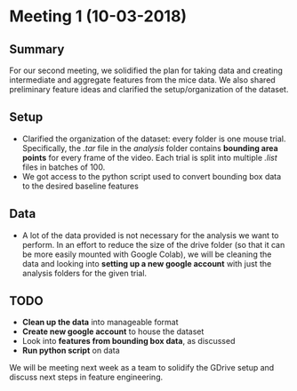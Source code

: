 # Meeting 1 (10-03-2018)

## Summary
For our second meeting, we solidified the plan for taking data and creating intermediate and aggregate features from the mice data. We also shared preliminary feature ideas and clarified the setup/organization of the dataset.

## Setup
- Clarified the organization of the dataset: every folder is one mouse trial. Specifically, the *.tar* file in the *analysis* folder contains **bounding area points** for every frame of the video. Each trial is split into multiple *.list* files in batches of 100.
- We got access to the python script used to convert bounding box data to the desired baseline features

## Data
- A lot of the data provided is not necessary for the analysis we want to perform. In an effort to reduce the size of the drive folder (so that it can be more easily mounted with Google Colab), we will be cleaning the data and looking into **setting up a new google account** with just the analysis folders for the given trial.

## TODO
- **Clean up the data** into manageable format
- **Create new google account** to house the dataset
- Look into **features from bounding box data**, as discussed
- **Run python script** on data

We will be meeting next week as a team to solidify the GDrive setup and discuss next steps in feature engineering.
